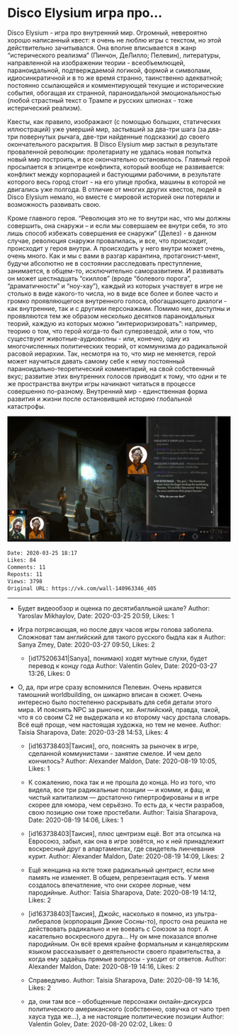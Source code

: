# Disco Elysium  игра про...

Disco Elysium - игра про внутренний мир. Огромный, невероятно хорошо написанный квест: я очень не люблю игры с текстом, но этой действительно зачитывался. Она вполне вписывается в жанр “истерического реализма” (Пинчон, ДеЛилло; Пелевин), литературы, направленной на изображении теории - всеобъемлющей, параноидальной, подтверждаемой логикой, формой и символами, идиосинкратичной и в то же время странно, таинственно адекватной; постоянно ссылающейся и комментирующей текущие и исторические события, обогащая их странной, параноидальной эмоциональностью (любой страстный текст о Трампе и русских шпионах - тоже истерический реализм). 
 
Квесты, как правило, изображают (с помощью больших, статических иллюстраций) уже умерший мир, застывший за два-три шага (за два-три повернутых рычага, две-три найденные подсказки) до своего окончательного раскрытия. В Disco Elysium мир застыл в результате проваленной революции: пролетариату не удалась новая попытка новый мир построить, и все окончательно остановилось. Главный герой просыпается в эпицентре конфликта, который вообще не развивается: конфликт между корпорацией и бастующими рабочими, в результате которого весь город стоит - на его улице пробка, машины в которой не двигались уже полгода. В отличие от многих других квестов, людей в Disco Elysium немало, но вместе с мировой историей они потеряли и возможность развивать свою. 
 
Кроме главного героя. “Революция это не то внутри нас, что мы должны совершить, она снаружи – и если мы совершаем ее внутри себя, то это лишь способ избежать совершения ее снаружи” (Делез) - в данном случае, революция снаружи провалилась, и все, что происходит, происходит у героя внутри. А происходить у него внутри может очень, очень много. Как и мы с вами в разгар карантина, протагонист-мент, будучи абсолютно не в состоянии расследовать преступление, занимается, в общем-то, исключительно саморазвитием. И развивать он может шестнадцать “скиллов” (вроде “болевого порога”, “драматичности” и “ноу-хау”), каждый из которых участвует в игре не столько в виде какого-то числа, но в виде все более и более часто и громко проявляющегося внутренного голоса, обогащающего диалоги - как внутренние, так и с другими персонажами. Помимо них, доступны и проявляются тем же образом несколько десятков параноидальных теорий, каждую из которых можно “интериоризировать”: например, теорию о том, что герой когда-то был суперзвездой, или о том, что существуют животные-аудиоволны - или, конечно, одну из многочисленных политических теорий, от коммунизма до радикальной расовой иерархии. Так, несмотря на то, что мир не меняется, герой может научиться давать самому себе к нему постоянный параноидально-теоретический комментарий, на свой собственный вкус; развитие этих внутренних голосов приводит к тому, что одни и те же пространства внутри игры начинают читаться в процессе совершенно по-разному. Внутренний мир - единственная форма развития и жизни после остановившей историю глобальной катастрофы.

![](attachments/457239120.jpg)

    Date: 2020-03-25 18:17
    Likes: 84
    Comments: 11
    Reposts: 11
    Views: 3798
    Original URL: https://vk.com/wall-140963346_405



--------------------

  * Будет видеообзор и оценка по десятибалльной шкале?
    Author: Yaroslav Mikhaylov, Date: 2020-03-25 20:59, Likes: 1


  * Игра потрясающая, но после двух часов игры голова заболела. Сложноват там английский для такого русского быдла как я
    Author: Sanya Zmey, Date: 2020-03-27 09:50, Likes: 2

      * [id175206341|Sanya], понимаю) ходят мутные слухи, будет перевод к концу года
        Author: Valentin Golev, Date: 2020-03-27 13:26, Likes: 0


  * О, да, при игре сразу вспомнился Пелевин. 
    Очень нравится тамошний worldbuilding, он шикарно вписан в сюжет. Очень интересно было постепенно раскрывать для себя детали этого мира. И пояснять NPC за рыночек, хе. 
    Английский, правда, такой, что я со своим С2 не выдержала и ко второму часу достала словарь. Всё ещё проще, чем настоящая художка, но тем не менее.
    Author: Taisia Sharapova, Date: 2020-03-28 14:53, Likes: 4

      * [id163738403|Таисия], ого, пояснять за рыночек в игре, сделанной коммунистами - занятие смелое. И чем дело кончилось?
        Author: Alexander Maldon, Date: 2020-08-19 10:05, Likes: 1

      * К сожалению, пока так и не прошла до конца. Но из того, что видела, все три радикальные позиции — и комми, и фаш, и чистый капитализм — достаточно гипертрофированы и в игре скорее для юмора, чем серьёзно. То есть да, к  чести разрабов, свою позицию они тоже простебали.
        Author: Taisia Sharapova, Date: 2020-08-19 14:06, Likes: 1

      * [id163738403|Таисия], плюс центризм ещё. Вот эта отсылка на Евросоюз, забыл, как она в игре зовётся, но к ней принадлежит воскресный друг в апартаментах, где свидетель линчевания курит.
        Author: Alexander Maldon, Date: 2020-08-19 14:09, Likes: 2

      * Ещё женщина на яхте тоже радикальный центрист, если мне память не изменяет. В общем, репрезентация есть. 
        У меня создалось впечатление, что они скорее лорные, чем пародийные.
        Author: Taisia Sharapova, Date: 2020-08-19 14:12, Likes: 2

      * [id163738403|Таисия], Джойс, насколько я помню, из ультра-либералов (корпорация Дикие Сосны-то), просто она решила не действовать радикально и не воевать с Союзом за порт. А касательно воскресного друга... Ну он мне показался вполне пародийным. Он всё время крайне формальным и канцелярским языком рассказывает о деятельности своего правительства, а когда ему задаёшь прямые вопросы - уходит от ответов.
        Author: Alexander Maldon, Date: 2020-08-19 14:16, Likes: 2

      * Справедливо.
        Author: Taisia Sharapova, Date: 2020-08-19 14:16, Likes: 2

      * да, они там все – обобщенные персонажи онлайн-дискурса политического американского (собственно, озвучка от чапо треп хауса туда же...), а не настоящие политические позиции
        Author: Valentin Golev, Date: 2020-08-20 02:02, Likes: 0

